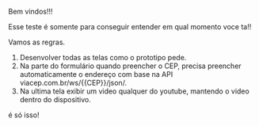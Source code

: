 Bem vindos!!!

Esse teste é somente para conseguir entender em qual momento voce ta!!

Vamos as regras.

1) Desenvolver todas as telas como o prototipo pede.
2) Na parte do formulário quando preencher o CEP, precisa preencher automaticamente o endereço com base na API viacep.com.br/ws/{{CEP}}/json/.
3) Na ultima tela exibir um video qualquer do youtube, mantendo o video dentro do dispositivo.

é só isso!
